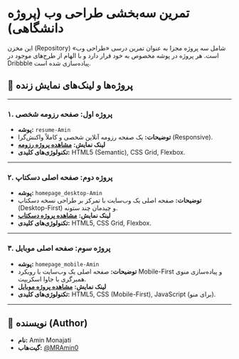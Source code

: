 # تمرین سه‌بخشی طراحی وب (پروژه دانشگاهی)

این مخزن (Repository) شامل سه پروژه مجزا به عنوان تمرین درسی «طراحی وب» است. هر پروژه در پوشه مخصوص به خود قرار دارد و با الهام از طرح‌های موجود در Dribbble پیاده‌سازی شده است.

## 🚀 پروژه‌ها و لینک‌های نمایش زنده

---

### ۱. پروژه اول: صفحه رزومه شخصی
* **پوشه:** `resume-Amin`
* **توضیحات:** یک صفحه رزومه آنلاین شخصی و کاملاً واکنش‌گرا (Responsive).
* **لینک نمایش:** **<a href="https://mramin0.github.io/my-web-assignments/resume-Amin/" target="_blank" rel="noopener noreferrer">مشاهده پروژه رزومه</a>**
* **تکنولوژی‌های کلیدی:** HTML5 (Semantic), CSS Grid, Flexbox.

---

### ۲. پروژه دوم: صفحه اصلی دسکتاپ
* **پوشه:** `homepage_desktop-Amin`
* **توضیحات:** صفحه اصلی یک وب‌سایت با تمرکز بر طراحی نسخه دسکتاپ (Desktop-First) و چیدمان چند ستونه.
* **لینک نمایش:** **<a href="https://mramin0.github.io/my-web-assignments/homepage_desktop-Amin/" target="_blank" rel="noopener noreferrer">مشاهده پروژه دسکتاپ</a>**
* **تکنولوژی‌های کلیدی:** HTML5, CSS Grid, Flexbox.

---

### ۳. پروژه سوم: صفحه اصلی موبایل
* **پوشه:** `homepage_mobile-Amin`
* **توضیحات:** صفحه اصلی یک وب‌سایت با رویکرد Mobile-First و پیاده‌سازی منوی همبرگری با جاوا اسکریپت.
* **لینک نمایش:** **<a href="https://mramin0.github.io/my-web-assignments/homepage_mobile-Amin/" target="_blank" rel="noopener noreferrer">مشاهده پروژه موبایل</a>**
* **تکنولوژی‌های کلیدی:** HTML5, CSS (Mobile-First), JavaScript (برای منو).


---

## 👤 نویسنده (Author)

* **نام:** Amin Monajati
* **گیت‌هاب:** <a href="https://github.com/MRAmin0" target="_blank" rel="noopener noreferrer">@MRAmin0</a>
